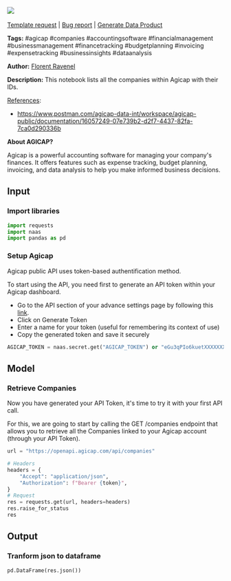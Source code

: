 <a href="https://app.naas.ai/user-redirect/naas/downloader?url=https://raw.githubusercontent.com/jupyter-naas/awesome-notebooks/master/Agicap/Agicap_List_companies.ipynb" target="_parent"><img src="https://naasai-public.s3.eu-west-3.amazonaws.com/open_in_naas.svg"/></a><br><br><a href="https://github.com/jupyter-naas/awesome-notebooks/issues/new?assignees=&labels=&template=template-request.md&title=Tool+-+Action+of+the+notebook+">Template request</a> | <a href="https://github.com/jupyter-naas/awesome-notebooks/issues/new?assignees=&labels=bug&template=bug_report.md&title=Agicap+-+List+companies:+Error+short+description">Bug report</a> | <a href="https://app.naas.ai/user-redirect/naas/downloader?url=https://raw.githubusercontent.com/jupyter-naas/awesome-notebooks/master/Naas/Naas_Start_data_product.ipynb" target="_parent">Generate Data Product</a>

**Tags:** #agicap #companies #accountingsoftware #financialmanagement #businessmanagement #financetracking #budgetplanning #invoicing #expensetracking #businessinsights #dataanalysis

**Author:** [Florent Ravenel](https://www.linkedin.com/in/florent-ravenel/)

**Description:** This notebook lists all the companies within Agicap with their IDs.

<u>References</u>:
- https://www.postman.com/agicap-data-int/workspace/agicap-public/documentation/16057249-07e739b2-d2f7-4437-82fa-7ca0d290336b

**About AGICAP?**

Agicap is a powerful accounting software for managing your company's finances. It offers features such as expense tracking, budget planning, invoicing, and data analysis to help you make informed business decisions.

## Input

### Import libraries


```python
import requests
import naas
import pandas as pd
```

### Setup Agicap
Agicap public API uses token-based authentification method.

To start using the API, you need first to generate an API token within your Agicap dashboard.
- Go to the API section of your advance settings page by following this [link](https://app.agicap.com/fr/app/parametres/openapi).
- Click on Generate Token
- Enter a name for your token (useful for remembering its context of use)
- Copy the generated token and save it securely


```python
AGICAP_TOKEN = naas.secret.get("AGICAP_TOKEN") or "eGu3qPIo6kuetXXXXXXXX"
```

## Model

### Retrieve Companies
Now you have generated your API Token, it's time to try it with your first API call.

For this, we are going to start by calling the GET /companies endpoint that allows you to retrieve all the Companies linked to your Agicap account (through your API Token).


```python
url = "https://openapi.agicap.com/api/companies"

# Headers
headers = {
    "Accept": "application/json",
    "Authorization": f"Bearer {token}",
}
# Request
res = requests.get(url, headers=headers)
res.raise_for_status
res
```

## Output

### Tranform json to dataframe


```python
pd.DataFrame(res.json())
```
